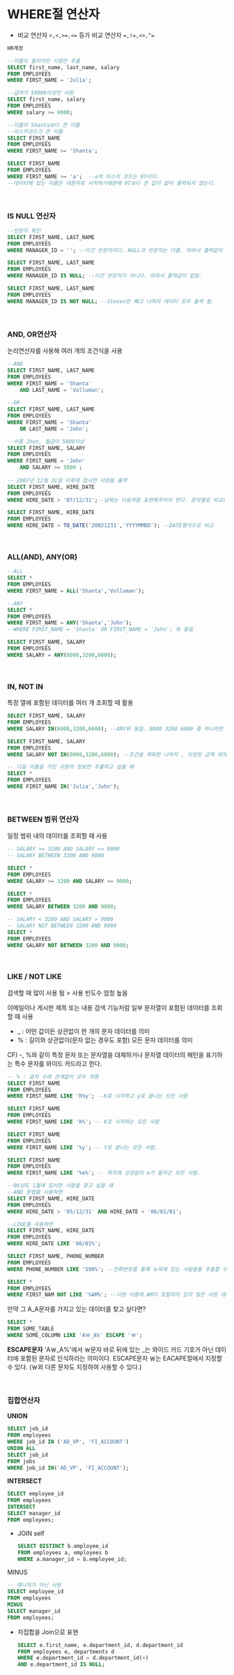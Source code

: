 # WHERE절 연산자


- 비교 연산자 `>,<,>=,<=`  등가 비교 연산자  `=,!=,<>,^=`

```sql
HR계정

--이름이 줄리아인 사원만 추출
SELECT first_name, last_name, salary
FROM EMPLOYEES
WHERE FIRST_NAME = 'Julia';

--급여가 $9000이상인 사원
SELECT first_name, salary
FROM EMPLOYEES
WHERE salary >= 9000;

--이름이 Shanta보다 큰 이름
--아스키코드가 큰 이름
SELECT FIRST_NAME
FROM EMPLOYEES
WHERE FIRST_NAME >= 'Shanta';

SELECT FIRST_NAME
FROM EMPLOYEES
WHERE FIRST_NAME >= 'a';  --a의 아스키 코드는 97이다.
--데이터에 있는 이름은 대문자로 시작하기때문에 97보다 큰 값이 없어 출력되지 않는다.

```

<br>

### IS NULL 연산자

```sql
--빈문자 확인
SELECT FIRST_NAME, LAST_NAME
FROM EMPLOYEES
WHERE MANAGER_ID = ''; --이건 빈문자이다. NULL과 빈문자는 다름. 따라서 출력값이 없음.

SELECT FIRST_NAME, LAST_NAME
FROM EMPLOYEES
WHERE MANAGER_ID IS NULL; --이건 빈문자가 아니다. 따라서 출력값이 없음.

SELECT FIRST_NAME, LAST_NAME
FROM EMPLOYEES
WHERE MANAGER_ID IS NOT NULL; --Steven만 빼고 나머지 데이터 모두 출력 됨.
```
<br>


### AND, OR연산자

논리연산자를 사용해 여러 개의 조건식을 사용

```sql
--AND
SELECT FIRST_NAME, LAST_NAME
FROM EMPLOYEES
WHERE FIRST_NAME = 'Shanta'
    AND LAST_NAME = 'Volluman';
    
--OR
SELECT FIRST_NAME, LAST_NAME
FROM EMPLOYEES
WHERE FIRST_NAME = 'Shanta'
    OR LAST_NAME = 'John';

--이름 Jhon, 월급이 5000이상
SELECT FIRST_NAME, SALARY
FROM EMPLOYEES
WHERE FIRST_NAME = 'John'
    AND SALARY >= 5000 ;
    
-- 2007년 12월 31일 이후에 입사한 사원을 출력
SELECT FIRST_NAME, HIRE_DATE
FROM EMPLOYEES
WHERE HIRE_DATE > '07/12/31';--날짜는 다음처럼 표현해주어야 한다. 문자열로 비교(날짜 형식에 맞춘 문자열)

SELECT FIRST_NAME, HIRE_DATE
FROM EMPLOYEES
WHERE HIRE_DATE > TO_DATE('20021231','YYYYMMDD'); --DATE형식으로 비교
```

<br>

### ALL(AND), ANY(OR)

```sql
--ALL
SELECT *
FROM EMPLOYEES
WHERE FIRST_NAME = ALL('Shanta','Volluman');

--ANY
SELECT *
FROM EMPLOYEES
WHERE FIRST_NAME = ANY('Shanta','John');
--WHERE FIRST_NAME = 'Shanta' OR FIRST_NAME = 'John'; 와 동일

SELECT FIRST_NAME, SALARY
FROM EMPLOYEES
WHERE SALARY = ANY(8000,3200,6000);
```

<br>

### IN, NOT IN

특정 열에 포함된 데이터를 여러 개 조회할 때 활용

```sql
SELECT FIRST_NAME, SALARY
FROM EMPLOYEES
WHERE SALARY IN(8000,3200,6000); --ANY와 동일. 8000 3200 6000 중 하나라면 모두 조회

SELECT FIRST_NAME, SALARY
FROM EMPLOYEES
WHERE SALARY NOT IN(8000,3200,6000); --조건을 제외한 나머지 , 지정된 금액 외의 다른 금액만 출력된다.

-- 다음 이름을 가진 사원의 정보만 추출하고 싶을 때
SELECT *
FROM EMPLOYEES
WHERE FIRST_NAME IN('Julia','John');
```

<br>

### BETWEEN 범위 연산자

일정 범위 내의 데이터를 조회할 때 사용

```sql
-- SALARY >= 3200 AND SALARY <= 9000
-- SALARY BETWEEN 3200 AND 9000

SELECT *
FROM EMPLOYEES
WHERE SALARY >= 3200 AND SALARY <= 9000;

SELECT *
FROM EMPLOYEES
WHERE SALARY BETWEEN 3200 AND 9000;

-- SALARY < 3200 AND SALARY > 9000
-- SALARY NOT BETWEEN 3200 AND 9000
SELECT *
FROM EMPLOYEES
WHERE SALARY NOT BETWEEN 3200 AND 9000;
```

<br>

### LIKE / NOT LIKE

검색할 때 많이 사용 됨 > 사용 빈도수 엄청 높음

이메일이나 게시판 제목 또는 내용 검색 기능처럼 일부 문자열이 포함된 데이터를 조회할 때 사용

- _ : 어떤 값이든 상관없이 한 개의 문자 데이터를 의미
- % : 길이와 상관없이(문자 없는 경우도 포함) 모든 문자 데이터를 의미

CF) -, %와 같이 특정 문자 또는 문자열을 대체하거나 문자열 데이터의 패턴을 표기하는 특수 문자를 와이드 카드라고 한다.

```sql
-- % : 글자 수에 관계없이 모두 허용
SELECT FIRST_NAME
FROM EMPLOYEES
WHERE FIRST_NAME LIKE 'K%y'; --K로 시작하고 y로 끝나는 모든 사람

SELECT FIRST_NAME
FROM EMPLOYEES
WHERE FIRST_NAME LIKE 'K%'; -- K로 시작하는 모든 사람

SELECT FIRST_NAME
FROM EMPLOYEES
WHERE FIRST_NAME LIKE '%y'; -- Y로 끝나는 모든 사람.

SELECT FIRST_NAME
FROM EMPLOYEES
WHERE FIRST_NAME LIKE '%e%'; -- 위치에 상관없이 e가 들어간 모든 사람.

--06년도 1월에 입사한 사람을 찾고 싶을 때
--AND 문법을 사용하면
SELECT FIRST_NAME, HIRE_DATE
FROM EMPLOYEES
WHERE HIRE_DATE > '05/12/31' AND HIRE_DATE < '06/02/01';

--LIKE를 사용하면
SELECT FIRST_NAME, HIRE_DATE
FROM EMPLOYEES
WHERE HIRE_DATE LIKE '06/01%';

SELECT FIRST_NAME, PHONE_NUMBER
FROM EMPLOYEES
WHERE PHONE_NUMBER LIKE '590%'; --전화번호를 통해 뉴욕에 있는 사람들을 추출할 수 있다.

SELECT *
FROM EMPLOYEES
WHERE FIRST_NAM NOT LIKE '%AM%'; --사원 이름에 AM이 포함되어 있지 않은 사원 데이터 출력
```

만약 그 A_A문자를 가지고 있는 데이터를 찾고 싶다면?

```sql
SELECT *
FROM SOME_TABLE
WHERE SOME_COLUMN LIKE 'A￦_A%' ESCAPE '￦';
```

**ESCAPE문자**
'A￦_A%'에서 ￦문자 바로 뒤에 있는 _는 와이드 카드 기호가 아닌 데이터에 포함된 문자로 인식하라는 의미이다. ESCAPE문자 ￦는 EACAPE절에서 지정할 수 있다. (￦외 다른 문자도 지정하여 사용할 수 있다.)

<br>

### 집합연산자

**UNION**

```sql
SELECT job_id
FROM employees
WHERE job_id IN ('AD_VP', 'FI_ACCOUNT')
UNION ALL
SELECT job_id
FROM jobs
WHERE job_id IN('AD_VP', 'FI_ACCOUNT');
```

**INTERSECT**

```sql
SELECT employee_id
FROM employees
INTERSECT
SELECT manager_id
FROM employees;
```

- JOIN self

    ```sql
    SELECT DISTINCT b.employee_id
    FROM employees a, employees b
    WHERE a.manager_id = b.employee_id;
    ```

MINUS

```sql
-- 매니저가 아닌 사원
SELECT employee_id
FROM employees
MINUS
SELECT manager_id 
FROM employees;
```

- 차집합을 Join으로 표현

    ```sql
    SELECT e.first_name, e.department_id, d.department_id
    FROM employees e, departments d
    WHERE e.department_id = d.department_id(+)
    AND e.department_id IS NULL;
    ```